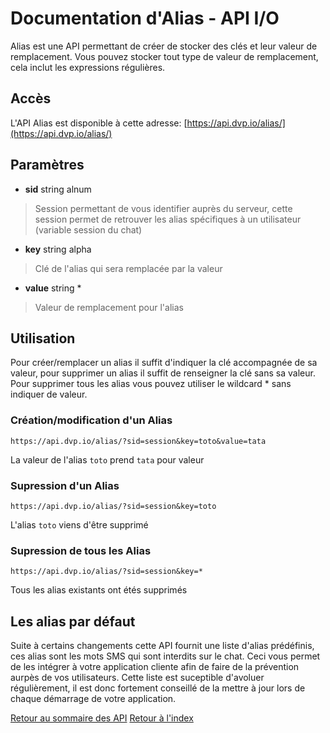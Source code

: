 # Documentation d'Alias - API I/O

Alias est une API permettant de créer de stocker des clés et leur valeur de remplacement. Vous pouvez stocker tout type de valeur de remplacement, cela inclut les expressions régulières.

## Accès
L'API Alias est disponible à cette adresse: [https://api.dvp.io/alias/](https://api.dvp.io/alias/)

## Paramètres
* **sid** string alnum
> Session permettant de vous identifier auprès du serveur, cette session permet de retrouver les alias spécifiques à un utilisateur (variable session du chat)

* **key** string alpha
> Clé de l'alias qui sera remplacée par la valeur

* **value** string *
> Valeur de remplacement pour l'alias

## Utilisation

Pour créer/remplacer un alias il suffit d'indiquer la clé accompagnée de sa valeur, pour supprimer un alias il suffit de renseigner la clé sans sa valeur. Pour supprimer tous les alias vous pouvez utiliser le wildcard * 
sans indiquer de valeur.

### Création/modification d'un Alias
```
https://api.dvp.io/alias/?sid=session&key=toto&value=tata
```
La valeur de l'alias `toto` prend `tata` pour valeur

### Supression d'un Alias
```
https://api.dvp.io/alias/?sid=session&key=toto
```
L'alias `toto` viens d'être supprimé


### Supression de tous les Alias
```
https://api.dvp.io/alias/?sid=session&key=*
```
Tous les alias existants ont étés supprimés

## Les alias par défaut
Suite à certains changements cette API fournit une liste d'alias prédéfinis, ces alias sont les mots SMS qui sont interdits sur le chat. Ceci vous permet de les intégrer à votre application cliente afin de faire de 
la prévention aurpès de vos utilisateurs. Cette liste est suceptible d'avoluer régulièrement, il est donc fortement conseillé de la mettre à jour lors de chaque démarrage de votre application.

[Retour au sommaire des API](./README.md)
[Retour à l'index](./README.md)
